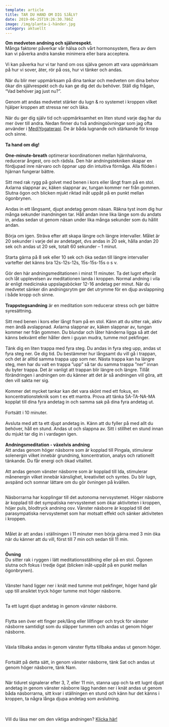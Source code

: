 ```yaml
---
template: article
title: TAR DU HAND OM DIG SJÄLV?
date: 2019-06-25T19:26:30.786Z
image: /img/planta-i-händer.jpg
category: aktuellt
---
```

<!--StartFragment-->

**Om medveten andning och självrespekt.** <br> Många faktorer påverkar vår hälsa och vårt hormonsystem, flera av dem kan vi påverka andra kanske minimera eller bara acceptera. <br></br> Vi kan påverka hur vi tar hand om oss själva genom att vara uppmärksam på hur vi sover, äter, rör på oss, hur vi tänker och andas. <br></br> När du blir mer uppmärksam på dina tankar och medveten om dina behov ökar din självrespekt och du kan ge dig det du behöver. Ställ dig frågan, “Vad behöver jag just nu?”. <br></br> Genom att andas medvetet stärker du lugn & ro systemet i kroppen vilket hjälper kroppen att stressa ner och läka. <br></br> När du ger dig själv tid och uppmärksamhet en liten stund varje dag har du mer över till andra.  Nedan finner du två andningsövningar som jag ofta använder i [MediYogaterapi](https://mediyoga.se/kunskap/mediyoga-som-metod/). De är båda lugnande och stärkande för kropp och sinne. <br></br> **Ta hand om dig!** <br></br> **One-minute-breath** optimerar koordinationen mellan hjärnhalvorna, reducerar ångest, oro och rädsla. Den här andningstekniken skapar en fördjupad inre närvaro och öppnar upp din intuitiva förmåga. Alla flöden i hjärnan fungerar bättre. <br></br> Sitt med rak rygg på golvet med benen i kors eller långt fram på en stol. Axlarna slappnar av, käken slappnar av, tungan kommer ner från gommen. Slutna ögon och blicken mjukt riktad inåt uppåt på en punkt mellan ögonbrynen. <br></br> Andas in ett långsamt, djupt andetag genom näsan. Räkna tyst inom dig hur många sekunder inandningen tar. Håll andan inne lika länge som du andats in, andas sedan ut genom näsan under lika många sekunder som du hållit andan. <br></br> Börja om igen. Sträva efter att skapa längre och längre intervaller. Målet är 20 sekunder i varje del av andetaget, dvs andas in 20 sek, hålla andan 20 sek och andas ut 20 sek, totalt 60 sekunder – 1 minut. <br></br> Starta gärna på 8 sek eller 10 sek och öka sedan till längre intervaller vartefter det känns bra 12s-12s-12s, 15s-15s-15s o s v. <br></br> Gör den här andningsmeditationen i minst 11 minuter. Ta det lugnt efteråt och låt upplevelsen av meditationen landa i kroppen. Normal andning i vila är enligt medicinska uppslagsböcker 12-16 andetag per minut. När du medvetet sänker din andningsrytm ger det utrymme för en djup avslappning i både kropp och sinne. <br></br> **Trappstegsandning** är en meditation som reducerar stress och ger bättre syresättning. <br></br> Sitt med benen i kors eller långt fram på en stol. Känn att du sitter rak, aktiv men ändå avslappnad. Axlarna slappnar av, käken slappnar av, tungan kommer ner från gommen. Du blundar och låter händerna ligga så att det känns bekvämt eller håller dem i guyan mudra, tumme mot pekfinger. <br></br> Tänk dig en liten trappa med fyra steg. Du andas in fyra steg upp, andas ut fyra steg ner. Ge dig tid. Du bestämmer hur långsamt du vill gå i trappan, och det är alltid samma trappa upp som ner. Nästa trappa kan ha längre steg, men har du valt en trappa ”upp” så tar du samma trappa ”ner” innan du byter trappa. Det är vanligt att trappan blir längre och längre. Tillåt förändringen i andningen om du känner att det är så andningen vill göra, att den vill sakta ner sig. <br></br> Kommer det mycket tankar kan det vara skönt med ett fokus, en koncentrationsteknik som t ex ett mantra. Prova att tänka SA-TA-NA-MA kopplat till dina fyra andetag in och samma sak på dina fyra andetag ut. <br></br> Fortsätt i 10 minuter. <br></br> Avsluta med att ta ett djupt andetag in. Känn att du fyller på med allt du behöver, håll en stund. Andas ut och slappna av. Sitt i stillhet en stund innan du mjukt tar dig in i vardagen igen. 
<br></br> 
**Andningsmeditation - växelvis andning**\
Att andas genom höger näsborre som är kopplad till Pingala, stimulerar solenergin vilket innebär grundning, koncentration, analys och rationellt tänkande. Du får energi och ökad vitalitet.<br></br>
Att andas genom vänster näsborre som är kopplad till Ida, stimulerar månenergin vilket innebär känslighet, kreativitet och syntes. Du blir lugn, avspänd och somnar lättare om du gör övningen på kvällen.<br></br>

Näsborrarna har kopplingar till det autonoma nervsystemet. Höger näsborre är kopplad till det sympatiska nervsystemet som ökar aktiviteten i kroppen, höjer puls, blodtryck andning osv. Vänster näsborre är kopplad till det parasympatiska nervsystemet som har motsatt effekt och sänker aktiviteten i kroppen.<br></br>

Målet är att andas i ställningen i 11 minuter men börja gärna med 3 min öka när du känner att du vill, först till 7 min och sedan till 11 min.<br></br>

**Övning**\
Du sitter rak i ryggen i lätt meditationsställning eller på en stol. Ögonen slutna och fokus i tredje ögat (blicken inåt-uppåt på en punkt mellan ögonbrynen).<br></br>

Vänster hand ligger ner i knät med tumme mot pekfinger, höger hand går upp till ansiktet tryck höger tumme mot höger näsborre.<br></br>

Ta ett lugnt djupt andetag in genom vänster näsborre.<br></br>

Flytta sen över ett finger pek/lång eller lillfinger och tryck för vänster näsborre samtidigt som du släpper tummen och andas ut genom höger näsborre.<br></br>

Växla tillbaka andas in genom vänster flytta tillbaka andas ut genom höger.<br></br>

Fortsätt på detta sätt, in genom vänster näsborre, tänk Sat och andas ut genom höger näsborre, tänk Nam.<br></br>

När tiduret signalerar efter 3, 7, eller 11 min, stanna upp och ta ett lugnt djupt andetag in genom vänster näsborre lägg handen ner i knät andas ut genom båda näsborrarna, sitt kvar i ställningen en stund och känn hur det känns i kroppen, ta några långa djupa andetag som avslutning.

<br></br>Vill du läsa mer om den viktiga andningen? [Klicka här!](https://dinrytm.se/admin/#/collections/inlagg/entries/den-viktiga-andningen)

<!--EndFragment-->